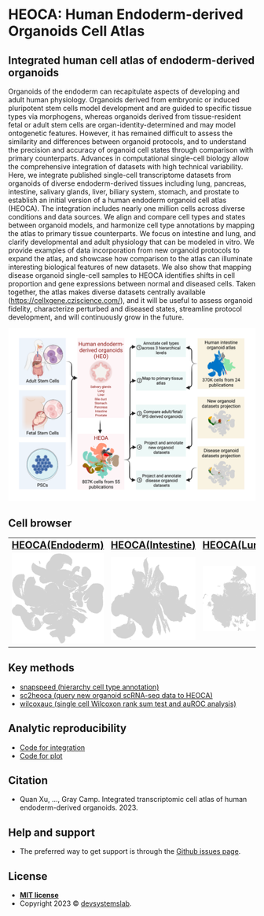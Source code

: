 # HEOCA: Human Endoderm-derived Organoids Cell Atlas

## Integrated human cell atlas of endoderm-derived organoids 
Organoids of the endoderm can recapitulate aspects of developing and adult human physiology. Organoids derived from embryonic or induced pluripotent stem cells model development and are guided to specific tissue types via morphogens, whereas organoids derived from tissue-resident fetal or adult stem cells are organ-identity-determined and may model ontogenetic features. However, it has remained difficult to assess the similarity and differences between organoid protocols, and to understand the precision and accuracy of organoid cell states through comparison with primary counterparts. Advances in computational single-cell biology allow the comprehensive integration of datasets with high technical variability. Here, we integrate published single-cell transcriptome datasets from organoids of diverse endoderm-derived tissues including lung, pancreas, intestine, salivary glands, liver, biliary system, stomach, and prostate to establish an initial version of a human endoderm organoid cell atlas (HEOCA). The integration includes nearly one million cells across diverse conditions and data sources. We align and compare cell types and states between organoid models, and harmonize cell type annotations by mapping the atlas to primary tissue counterparts. We focus on intestine and lung, and clarify developmental and adult physiology that can be modeled in vitro. We provide examples of data incorporation from new organoid protocols to expand the atlas, and showcase how comparison to the atlas can illuminate interesting biological features of new datasets. We also show that mapping disease organoid single-cell samples to HEOCA identifies shifts in cell proportion and gene expressions between normal and diseased cells. Taken together, the atlas makes diverse datasets centrally available (https://cellxgene.cziscience.com/), and it will be useful to assess organoid fidelity, characterize perturbed and diseased states, streamline protocol development, and will continuously grow in the future. 

![](figures/fig1.png)

## Cell browser


<table border="0">
 <tr>
    <td align="center"><a href="https://cellxgene.cziscience.com/e/6725ee8e-ef5b-4e68-8901-61bd14a1fe73.cxg/" </a> <b style="font-size:20px">HEOCA(Endoderm)</b></td>
    <td align="center"><a href="https://cellxgene.cziscience.com/e/776a1e4a-f141-49bb-9978-d0588a4cee9f.cxg/" </a> <b style="font-size:20px">HEOCA(Intestine)</b></td>
    <td align="center"><a href="https://cellxgene.cziscience.com/e/569bce19-14c3-436f-bebf-543e5ea025dc.cxg/" </a> <b style="font-size:20px">HEOCA(Lung)</b></td>
 </tr>
 <tr>
    <td><a href="https://cellxgene.cziscience.com/e/6725ee8e-ef5b-4e68-8901-61bd14a1fe73.cxg/"><img src="figures/heoca.png" width="200" /></img></a></td>
    <td><a href="https://cellxgene.cziscience.com/e/776a1e4a-f141-49bb-9978-d0588a4cee9f.cxg/"><img src="figures/hioca.png" width="200" /></img></a></td>
    <td><a href="https://cellxgene.cziscience.com/e/569bce19-14c3-436f-bebf-543e5ea025dc.cxg/"><img src="figures/hloca.png" width="200" /></img></a></td>
 </tr>
</table>

 
## Key methods
* [snapspeed (hierarchy cell type annotation)](https://github.com/devsystemslab/snapseed)
* [sc2heoca (query new organoid scRNA-seq data to HEOCA)](https://github.com/devsystemslab/sc2heoca)
* [wilcoxauc (single cell Wilcoxon rank sum test and auROC analysis)](https://github.com/bioqxu/wilcoxauc)

## Analytic reproducibility
* [Code for integration](https://github.com/devsystemslab/HEOCA/tree/main/scripts)
* [Code for plot](https://github.com/devsystemslab/HEOCA/tree/main/notebooks)

## Citation
* Quan Xu, ..., Gray Camp. Integrated transcriptomic cell atlas of human endoderm-derived organoids. 2023.

## Help and support
* The preferred way to get support is through the [Github issues page](https://github.com/devsystemslab/HEOCA/issues).

## License
- **[MIT license](http://opensource.org/licenses/mit-license.php)** 
- Copyright 2023 © <a href="https://github.com/devsystemslab" target="_blank">devsystemslab</a>.

